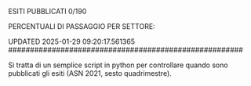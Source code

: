 ESITI PUBBLICATI 0/190 

PERCENTUALI DI PASSAGGIO PER SETTORE:

UPDATED 2025-01-29 09:20:17.561365
###################################################### 

Si tratta di un semplice script in python per controllare quando sono pubblicati gli esiti (ASN 2021, sesto quadrimestre).

